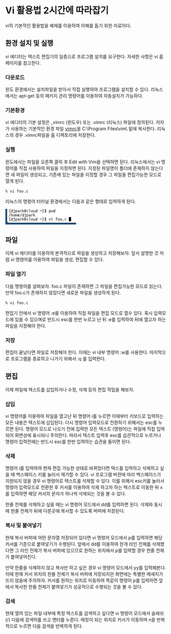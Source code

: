 # Vi 활용법 2시간에 따라잡기

vi의 기본적인 활용법을 예제를 이용하여 이해를 돕기 위한 자료이다.

## 환경 설치 및 실행

vi 에디터는 텍스트 편집기의 일종으로 프로그램 설치를 요구한다. 자세한 사항은 vi 홈페이지를 참고한다.

### 다운로드

윈도 환경에서는 설치파일을 받아서 직접 실행하여 프로그램을 설치할 수 있다. 리눅스에서는 apt-get 등의 패키지 관리 명령어를 이용하여 자동설치가 가능하다. 

### 기본환경

vi 에디터의 기본 설정은 \_vimrc (윈도우) 또는 .vimrc (리눅스) 파일에 정의된다. 저자가 사용하는 기본적인 환경 파일 [vimrc](./vimrc/_vimrc)을 C:\Program Files\vim\ 밑에 복사한다. 리눅스의 경우 .vimrc파일을 홈 디렉토리에 저장한다. 

### 실행

윈도에서는 파일을 오른쪽 클릭 후 Edit with Vim을 선택하면 된다. 리눅스에서는 vi 명령어를 직접 사용하여 파일을 지정하면 된다. 지정된 파일명이 폴더에 존재하지 않는다면 새 파일이 생성되고, 기존에 있는 파일을 지정할 경우 그 파일을 편집가능한 모드로 열게 된다.

``` shell
% vi foo.c
```

리눅스의 명령어 터미널 환경에서는 다음과 같은 형태로 입력하게 된다.

![VI_파일_](./images/2_vi_open.png)

## 파일

이제 vi 에디터를 이용하여 본격적으로 파일을 생성하고 저장해보자. 앞서 설명한 것 처럼 vi 명령어를 이용하여 파일을 생성, 편집할 수 있다.

### 파일 열기 

 다음 명령어를 살펴보자. foo.c 파일이 존재하면 그 파일을 편집가능한 모드로 읽는다. 만약 foo.c가 존재하지 않았다면 새로운 파일을 생성하게 된다.

``` shell
% vi foo.c
```

편집기 안에서 vi 명령어  :e를 이용하여 직접 파일을 편집 모드로 열수 있다. 혹시 입력모드에 있을 수 있으며로 반드시 esc를 한번 누르고 난 뒤 :e를 입력하여 뒤에 열고자 하는 파일을 지정해야 한다.

### 저장

편집이 끝났다면 파일로 저장해야 한다. 이때는 vi 내부 명령어 :w를 사용한다. 마지막으로 프로그램을 종료하고 나가기 위해서 :q 를 입력한다.


## 편집

이제 파일에 텍스트를 삽입하거나 수정, 삭제 등의 편집 작업을 해보자.

### 삽입

vi 명령어를 이용하여 파일을 열고난 뒤 명령어 i를 누르면 이때부터 키보드로 입력하는 모든 내용은 텍스트에 삽입된다. 다시 명령어 입력모드로 전환하기 위해서는 esc를 누르면 된다. 명령어 모드로 나오기 전에 입력한 모든 텍스트 (명령어)는 파일에 직접 입력되어 화면상에 표시되니 주의한다. 따라서 텍스트 입력후 esc를 습관적으로 누르거나 명령어 입력전에는 반드시 esc를 한번 입력하는 습관을 들이면 된다.

### 삭제

명령어 i를 입력하여 현재 편집 가능한 상태로 바뀌었다면 텍스틀 입력하고 삭제하고 싶을 때 백스페이스 키를 눌러서 제거할 수 있다. vi 프로그램 버젼에 따라 백스페이스가 지원되지 않을 경우 vi 명령어로 텍스트를 삭제할 수 있다. 이를 위해서 esc키를 눌러서 명령어 입력모드로 전환한 후 커서를 이용하여 삭제 하고자 하는 텍스트로 이동한 뒤 x를 입력하면 해당 커서의 문자가 하나씩 삭제되는 것을 볼 수 있다.

한줄 전체를 삭제하고 싶을 때는 vi 명령어 모드에서 dd를 입력하면 된다. 삭제와 동시에 한줄 전체가 뒤에 다른곳에 복사할 수 있도록 버퍼에 저장된다.

### 복사 및 붙여넣기

현재 복사 버퍼에 어떤 문자열 저장되어 있다면 vi 명령어 모드에서 p를 입력하면 해당 커서를 기준으로 붙여넣기가 수행된다. 앞에서 dd를 이용하여 한개 라인 전체를 삭제했다면 그 라인 전체가 복사 버퍼에 있으므로 원하는 위치에서 p를 입력할 경우 한줄 전체가 붙여넣어진다. 

만약 한줄을 삭제하지 않고 복사만 하고 싶은 경우 vi 명령어 모드에서 yy를 입력해본다. 이때 현재 커서 위치의 한줄 전체가 복사 버퍼에 저장되지만 화면에는 특별한 메세지가 뜨지 않음에 주의하자. 커서를 원하는 위치로 이동하여 똑같이 명령어 p를 입력하면 앞에서 복사한 한줄 전체가 붙여넣기가 성공적으로 수행되는 것을 볼 수 있다. 

### 검색

현재 열려 있는 파일 내부에 특정 텍스트를 검색하고 싶다면 vi 명령어 모드에서 슬래쉬 (/) 다음에 검색어를 쓰고 엔터를 누른다. 매칭이 되는 위치로 커서가 이동하며 n을 반복적으로 누르면 다음 검색을 반복하게 된다. 



